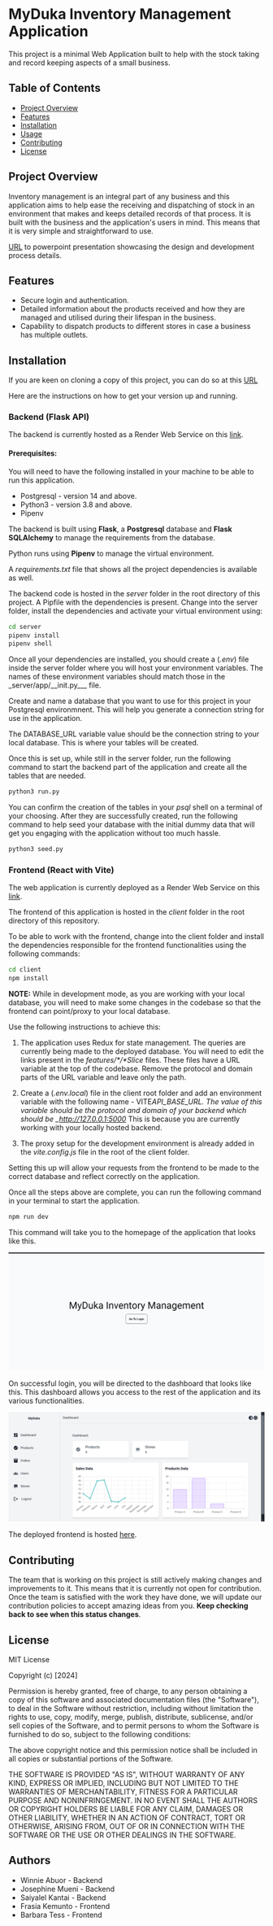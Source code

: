 # MyDuka Inventory Management Application

This project is a minimal Web Application built to help with the stock taking and record keeping aspects of a small business.

## Table of Contents

-   [Project Overview](#project-overview)
-   [Features](#features)
-   [Installation](#installation)
-   [Usage](#usage)
-   [Contributing](#contributing)
-   [License](#license)

## Project Overview

Inventory management is an integral part of any business and this application aims to help ease the receiving and dispatching of stock in an environment that makes and keeps detailed records of that process. It is built with the business and the application's users in mind. This means that it is very simple and straightforward to use.

[URL](https://docs.google.com/presentation/d/1vDxGSFWQlfWUzI5ijPRc23yRb9cfw7Mr23Zi0C8GwWg/edit?usp=sharing) to powerpoint presentation showcasing the design and development process details. 

## Features

-   Secure login and authentication.
-   Detailed information about the products received and how they are managed and utilised during their lifespan in the business.
-   Capability to dispatch products to different stores in case a business has multiple outlets.

## Installation

If you are keen on cloning a copy of this project, you can do so at this [URL](https://github.com/Moringa-SDF-PTO5/myduka-group-5.git)

Here are the instructions on how to get your version up and running.

### Backend (Flask API)

The backend is currently hosted as a Render Web Service on this [link](https://myduka-api.onrender.com).

#### Prerequisites:

You will need to have the following installed in your machine to be able to run this application.

-   Postgresql - version 14 and above.
-   Python3 - version 3.8 and above.
-   Pipenv

The backend is built using **Flask**, a **Postgresql** database and **Flask SQLAlchemy** to manage the requirements from the database.

Python runs using **Pipenv** to manage the virtual environment.

A _requirements.txt_ file that shows all the project dependencies is available as well.

The backend code is hosted in the _server_ folder in the root directory of this project. A Pipfile with the dependencies is present. Change into the server folder, install the dependencies and activate your virtual environment using:

```bash
cd server
pipenv install
pipenv shell
```

Once all your dependencies are installed, you should create a (_.env_) file inside the server folder where you will host your environment variables. The names of these environment variables should match those in the \_server/app/\_\_init.py\_\_\_ file.

Create and name a database that you want to use for this project in your Postgresql environmnent. This will help you generate a connection string for use in the application.

The DATABASE_URL variable value should be the connection string to your local database. This is where your tables will be created.

Once this is set up, while still in the server folder, run the following command to start the backend part of the application and create all the tables that are needed.

```bash
python3 run.py
```

You can confirm the creation of the tables in your _psql_ shell on a terminal of your choosing.
After they are successfully created, run the following command to help seed your database with the initial dummy data that will get you engaging with the application without too much hassle.

```bash
python3 seed.py
```

### Frontend (React with Vite)

The web application is currently deployed as a Render Web Service on this [link](https://myduka-inventory-manager.onrender.com/).

The frontend of this application is hosted in the _client_ folder in the root directory of this repository.

To be able to work with the frontend, change into the client folder and install the dependencies responsible for the frontend functionalities using the following commands:

```bash
cd client
npm install
```

**NOTE:**
While in development mode, as you are working with your local database, you will need to make some changes in the codebase so that the frontend can point/proxy to your local database.

Use the following instructions to achieve this:

1. The application uses Redux for state management. The queries are currently being made to the deployed database. You will need to edit the links present in the _features/*/*Slice_ files. These files have a URL variable at the top of the codebase. Remove the protocol and domain parts of the URL variable and leave only the path.

2. Create a (_.env.local_) file in the client root folder and add an environment variable with the following name - VITE*API_BASE_URL. The value of this variable should be the protocol and domain of your backend which should be \_http://127.0.0.1:5000* This is because you are currently working with your locally hosted backend.

3. The proxy setup for the development environment is already added in the _vite.config.js_ file in the root of the client folder.

Setting this up will allow your requests from the frontend to be made to the correct database and reflect correctly on the application.

Once all the steps above are complete, you can run the following command in your terminal to start the application.

```bash
npm run dev
```

This command will take you to the homepage of the application that looks like this.

![Home Page](./client/public/myduka-homepage.png)

On successful login, you will be directed to the dashboard that looks like this. This dashboard allows you access to the rest of the application and its various functionalities.

![Dashboard](./client/public/myduka-dashboard.png)

The deployed frontend is hosted [here](https://myduka-inventory-manager.onrender.com).

## Contributing

The team that is working on this project is still actively making changes and improvements to it. This means that it is currently not open for contribution. Once the team is satisfied with the work they have done, we will update our contribution policies to accept amazing ideas from you. **Keep checking back to see when this status changes**.

## License

MIT License

Copyright (c) [2024]

Permission is hereby granted, free of charge, to any person obtaining a copy
of this software and associated documentation files (the "Software"), to deal
in the Software without restriction, including without limitation the rights
to use, copy, modify, merge, publish, distribute, sublicense, and/or sell
copies of the Software, and to permit persons to whom the Software is
furnished to do so, subject to the following conditions:

The above copyright notice and this permission notice shall be included in all
copies or substantial portions of the Software.

THE SOFTWARE IS PROVIDED "AS IS", WITHOUT WARRANTY OF ANY KIND, EXPRESS OR
IMPLIED, INCLUDING BUT NOT LIMITED TO THE WARRANTIES OF MERCHANTABILITY,
FITNESS FOR A PARTICULAR PURPOSE AND NONINFRINGEMENT. IN NO EVENT SHALL THE
AUTHORS OR COPYRIGHT HOLDERS BE LIABLE FOR ANY CLAIM, DAMAGES OR OTHER
LIABILITY, WHETHER IN AN ACTION OF CONTRACT, TORT OR OTHERWISE, ARISING FROM,
OUT OF OR IN CONNECTION WITH THE SOFTWARE OR THE USE OR OTHER DEALINGS IN THE
SOFTWARE.

## Authors

-   Winnie Abuor - Backend
-   Josephine Mueni - Backend
-   Saiyalel Kantai - Backend
-   Frasia Kemunto - Frontend
-   Barbara Tess - Frontend
